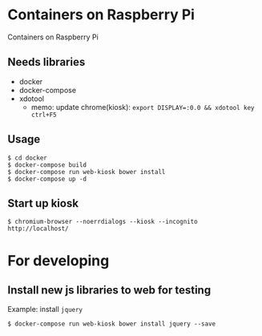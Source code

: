 # Containers on Raspberry Pi

Containers on Raspberry Pi


## Needs libraries
* docker
* docker-compose
* xdotool
  * memo: update chrome(kiosk): `export DISPLAY=:0.0 && xdotool key ctrl+F5`


## Usage

```
$ cd docker
$ docker-compose build
$ docker-compose run web-kiosk bower install
$ docker-compose up -d
```

## Start up kiosk
```
$ chromium-browser --noerrdialogs --kiosk --incognito http://localhost/
```


# For developing

## Install new js libraries to web for testing

Example: install `jquery`
```
$ docker-compose run web-kiosk bower install jquery --save
```
